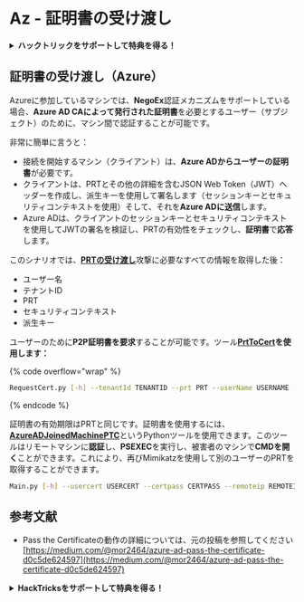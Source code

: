 # Az - 証明書の受け渡し

<details>

<summary><strong>ハックトリックをサポートして特典を得る！</strong></summary>

* **HackTricksで会社を宣伝したい**場合や、**最新バージョンのPEASSを入手したい**場合は、[**サブスクリプションプラン**](https://github.com/sponsors/carlospolop)をチェックしてください！
* [**公式PEASS＆HackTricksグッズ**](https://peass.creator-spring.com)を手に入れる
* [**The PEASS Family**](https://opensea.io/collection/the-peass-family)を発見し、独占的な[**NFT**](https://opensea.io/collection/the-peass-family)のコレクションを見つける
* 💬 [**Discordグループ**](https://discord.gg/hRep4RUj7f)または[**Telegramグループ**](https://t.me/peass)に参加するか、**Twitter** 🐦 [**@carlospolopm**](https://twitter.com/carlospolopm)を**フォローする**。
* **ハッキングのトリックを共有するには、**[**HackTricks**](https://github.com/carlospolop/hacktricks)と[**HackTricks Cloud**](https://github.com/carlospolop/hacktricks-cloud)のGitHubリポジトリにPRを提出してください。

</details>

## 証明書の受け渡し（Azure）

Azureに参加しているマシンでは、**NegoEx**認証メカニズムをサポートしている場合、**Azure AD CAによって発行された証明書**を必要とするユーザー（サブジェクト）のために、マシン間で認証することが可能です。

非常に簡単に言うと：

* 接続を開始するマシン（クライアント）は、**Azure ADからユーザーの証明書**が必要です。
* クライアントは、PRTとその他の詳細を含むJSON Web Token（JWT）ヘッダーを作成し、派生キーを使用して署名します（セッションキーとセキュリティコンテキストを使用）そして、それを**Azure ADに送信**します。
* Azure ADは、クライアントのセッションキーとセキュリティコンテキストを使用してJWTの署名を検証し、PRTの有効性をチェックし、**証明書**で**応答**します。

このシナリオでは、[**PRTの受け渡し**](pass-the-prt.md)攻撃に必要なすべての情報を取得した後：

* ユーザー名
* テナントID
* PRT
* セキュリティコンテキスト
* 派生キー

ユーザーのために**P2P証明書を要求**することが可能です。ツール[**PrtToCert**](https://github.com/morRubin/PrtToCert)**を使用します：**

{% code overflow="wrap" %}
```bash
RequestCert.py [-h] --tenantId TENANTID --prt PRT --userName USERNAME --hexCtx HEXCTX --hexDerivedKey HEXDERIVEDKEY [--passPhrase PASSPHRASE]
```
{% endcode %}

証明書の有効期限はPRTと同じです。証明書を使用するには、[**AzureADJoinedMachinePTC**](https://github.com/morRubin/AzureADJoinedMachinePTC)というPythonツールを使用できます。このツールはリモートマシンに**認証**し、**PSEXEC**を実行し、被害者のマシンで**CMDを開く**ことができます。これにより、再びMimikatzを使用して別のユーザーのPRTを取得することができます。
```bash
Main.py [-h] --usercert USERCERT --certpass CERTPASS --remoteip REMOTEIP
```
## 参考文献

* Pass the Certificateの動作の詳細については、元の投稿を参照してください [https://medium.com/@mor2464/azure-ad-pass-the-certificate-d0c5de624597](https://medium.com/@mor2464/azure-ad-pass-the-certificate-d0c5de624597)

<details>

<summary><strong>HackTricksをサポートして特典を得る！</strong></summary>

* **HackTricksで会社を宣伝したい**場合や、**最新バージョンのPEASSを入手したい**場合は、[**SUBSCRIPTION PLANS**](https://github.com/sponsors/carlospolop)をチェックしてください！
* [**公式PEASS＆HackTricksグッズ**](https://peass.creator-spring.com)を手に入れる
* [**The PEASS Family**](https://opensea.io/collection/the-peass-family)を見つけて、独占的な[**NFT**](https://opensea.io/collection/the-peass-family)のコレクションを発見する
* 💬 [**Discordグループ**](https://discord.gg/hRep4RUj7f)または[**Telegramグループ**](https://t.me/peass)に参加するか、**Twitter**で私をフォローする 🐦 [**@carlospolopm**](https://twitter.com/carlospolopm)
* **ハッキングのトリックを共有するために、PRを** [**HackTricks**](https://github.com/carlospolop/hacktricks) **および** [**HackTricks Cloud**](https://github.com/carlospolop/hacktricks-cloud) **のGitHubリポジトリに提出してください。**

</details>
